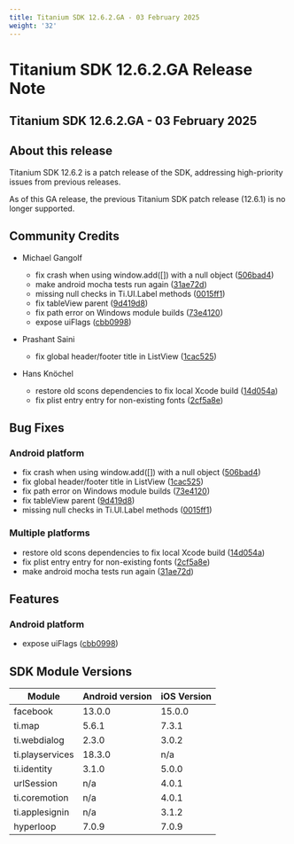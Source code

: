 ```yaml
---
title: Titanium SDK 12.6.2.GA - 03 February 2025
weight: '32'
---
```


# Titanium SDK 12.6.2.GA Release Note

## Titanium SDK 12.6.2.GA - 03 February 2025

## About this release

Titanium SDK 12.6.2 is a patch release of the SDK, addressing high-priority issues from previous releases.

As of this GA release, the previous Titanium SDK patch release (12.6.1) is no longer supported.

## Community Credits

* Michael Gangolf
  * fix crash when using window.add([]) with a null object ([506bad4](https://github.com/tidev/titanium_mobile/commit/506bad4d8de3b2111daf7557ee051f648bae1905))
  * make android mocha tests run again ([31ae72d](https://github.com/tidev/titanium_mobile/commit/31ae72dfc73389f7977d08a4afd5d812f42be803))
  * missing null checks in Ti.UI.Label methods ([0015ff1](https://github.com/tidev/titanium_mobile/commit/0015ff1bdbc8df99b775d6355d7ac7295a099213))
  * fix tableView parent ([9d419d8](https://github.com/tidev/titanium_mobile/commit/9d419d89ba92c86cb30d90c36607cada56d04fd9))
  * fix path error on Windows module builds ([73e4120](https://github.com/tidev/titanium_mobile/commit/73e4120ef88e28b2435aa52c8a79d440feb28a81))
  * expose uiFlags ([cbb0998](https://github.com/tidev/titanium_mobile/commit/cbb099811b6a687b78f5ec592dc024a6f6fa4b7b))

* Prashant Saini
  * fix global header/footer title in ListView ([1cac525](https://github.com/tidev/titanium_mobile/commit/1cac525fef9b518e4146ef77ec73eb4fbd39db0f))

* Hans Knöchel
  * restore old scons dependencies to fix local Xcode build ([14d054a](https://github.com/tidev/titanium_mobile/commit/14d054a7b09ea128ffe2917b7853e7fbbda1d14d))
  * fix plist entry entry for non-existing fonts ([2cf5a8e](https://github.com/tidev/titanium_mobile/commit/2cf5a8e89cda4848111cbefae99c00036dca2069))


## Bug Fixes

### Android platform

* fix crash when using window.add([]) with a null object ([506bad4](https://github.com/tidev/titanium_mobile/commit/506bad4d8de3b2111daf7557ee051f648bae1905))
* fix global header/footer title in ListView ([1cac525](https://github.com/tidev/titanium_mobile/commit/1cac525fef9b518e4146ef77ec73eb4fbd39db0f))
* fix path error on Windows module builds ([73e4120](https://github.com/tidev/titanium_mobile/commit/73e4120ef88e28b2435aa52c8a79d440feb28a81))
* fix tableView parent ([9d419d8](https://github.com/tidev/titanium_mobile/commit/9d419d89ba92c86cb30d90c36607cada56d04fd9))
* missing null checks in Ti.UI.Label methods ([0015ff1](https://github.com/tidev/titanium_mobile/commit/0015ff1bdbc8df99b775d6355d7ac7295a099213))

### Multiple platforms

* restore old scons dependencies to fix local Xcode build ([14d054a](https://github.com/tidev/titanium_mobile/commit/14d054a7b09ea128ffe2917b7853e7fbbda1d14d))
* fix plist entry entry for non-existing fonts ([2cf5a8e](https://github.com/tidev/titanium_mobile/commit/2cf5a8e89cda4848111cbefae99c00036dca2069))
* make android mocha tests run again ([31ae72d](https://github.com/tidev/titanium_mobile/commit/31ae72dfc73389f7977d08a4afd5d812f42be803))

## Features

### Android platform

* expose uiFlags ([cbb0998](https://github.com/tidev/titanium_mobile/commit/cbb099811b6a687b78f5ec592dc024a6f6fa4b7b))


## SDK Module Versions

| Module      | Android version | iOS Version |
| ----------- | --------------- | ----------- |
| facebook | 13.0.0 | 15.0.0 |
| ti.map | 5.6.1 | 7.3.1 |
| ti.webdialog | 2.3.0 | 3.0.2 |
| ti.playservices | 18.3.0 | n/a |
| ti.identity | 3.1.0 | 5.0.0 |
| urlSession | n/a | 4.0.1 |
| ti.coremotion | n/a | 4.0.1 |
| ti.applesignin | n/a | 3.1.2 |
| hyperloop | 7.0.9 | 7.0.9 |
